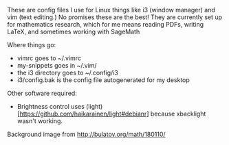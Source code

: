 These are config files I use for Linux things like i3 (window manager) and vim (text editing.)
No promises these are the best!
They are currently set up for mathematics research, which for me means reading PDFs, writing LaTeX, and sometimes working with SageMath

Where things go:
* vimrc goes to ~/.vimrc
* my-snippets goes in ~/.vim/
* the i3 directory goes to ~/.config/i3
* i3/config.bak is the config file autogenerated for my desktop 

Other software required:
* Brightness control uses (light)[https://github.com/haikarainen/light#debianr] because xbacklight wasn't working.

Background image from http://bulatov.org/math/180110/ 
